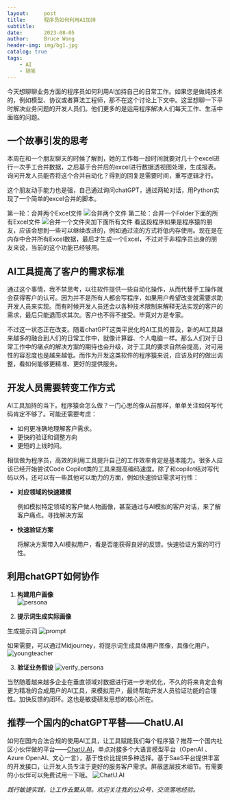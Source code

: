 ```yaml
---
layout:     post
title:      程序员如何利用AI加持
subtitle:
date:       2023-08-05
author:     Bruce Wong
header-img: img/bg1.jpg
catalog: true
tags:
    - AI
    - 随笔
---  
```



今天想聊聊业务方面的程序员如何利用AI加持自己的日常工作。如果您是做纯技术的，例如模型、协议或者算法工程师，那不在这个讨论上下文中。这里想聊一下平时解决业务问题的开发人员们。他们更多的是运用程序解决人们每天工作、生活中面临的问题。

## 一个故事引发的思考

本周在和一个朋友聊天的时候了解到，她的工作每一段时间就要对几十个excel进行一次手工合并数据，之后基于合并后的excel进行数据透视图处理，生成报表。询问开发人员能否将这个合并自动化？得到的回复是需要时间，重写逻辑才行。

这个朋友动手能力也是强，自己通过询问chatGPT，通过两轮对话，用Python实现了一个简单的excel合并的脚本。

第一轮：合并两个Excel文件
![合并两个文件](/img/data/twofiles_merge.png) 
第二轮：合并一个Folder下面的所有Excel文件
![合并一个文件夹加下面所有文件](/img/data/folder_merge.png) 
看这段程序如果是程序猿的朋友，应该会想到一些可以继续改进的，例如通过流的方式将低内存使用。现在是在内存中合并所有Excel数据，最后才生成一个Excel，不过对于非程序员出身的朋友来说，当前的这个功能已经够用。

## AI工具提高了客户的需求标准

通过这个事情，我不禁思考，以往软件提供一些自动化操作，从而代替手工操作就会获得客户的认可。因为并不是所有人都会写程序，如果用户希望改变就需要求助开发人员来实现。而有时候开发人员还会以各种技术限制来解释无法实现的客户的需求，最后只能退而求其次。客户也不得不接受。毕竟对方是专家。

不过这一状态正在改变。随着chatGPT这类平民化的AI工具的普及，新的AI工具越来越多的融合到人们的日常工作中，就像计算器、个人电脑一样。那么人们对于日常工作中的痛点的解决方案的期待也会升级，对于工具的要求自然会提高，对可用性的容忍度也是越来越低。而作为开发这类软件的程序猿来说，应该及时的做出调整，看如何能够更精准、更好的提供服务。

## 开发人员需要转变工作方式

AI工具加持的当下。程序猿会怎么做？一门心思的像从前那样，单单关注如何写代码肯定不够了。可能还需要考虑：

- 如何更准确地理解客户需求。
- 更快的验证和调整方向
- 更短的上线时间。

相信做为程序员，高效的利用工具提升自己的工作效率肯定是基本能力。很多人应该已经开始尝试Code Copilot类的工具来提高编码速度。除了和copilot结对写代码以外，还可以有一些其他可以助力的方面，例如快速验证需求可行性：

- **对应领域的快速建模**
    
    例如模拟特定领域的客户做人物画像，甚至通过与AI模拟的客户对话，来了解客户痛点。寻找解决方案
    
- **快速验证方案**
    
    将解决方案带入AI模拟用户，看是否能获得良好的反馈。快速验证方案的可行性。
    

## 利用chatGPT如何协作

1. **构建用户画像**  
![persona](/img/data/persona.png) 

2. **提示词生成实际画像** 

生成提示词
![prompt](/img/data/prompt.png) 

如果需要，可以通过Midjourney，将提示词生成具体用户图像，具像化用户。
![youngteacher](/img/data/youngteacher.jpg) 

3. **验证业务假设**
![verify_persona](/img/data/verify_persona.png) 

当然随着越来越多企业在垂直领域对数据进行进一步地优化，不久的将来肯定会有更为精准的合成用户的AI工具，来模拟用户，最终帮助开发人员验证功能的合理性。加快反馈的闭环。这也是敏捷研发思想的核心所在。

## 推荐一个国内的chatGPT平替——ChatU.AI

如何在国内合法合规的使用AI工具，让工具赋能我们每个程序猿？推荐一个国内社区小伙伴做的平台——[ChatU.AI](https://m.chatu.pro/)，单点对接多个大语言模型平台（OpenAI 、Azure OpenAI、文心一言），基于性价比提供多种选择。基于SaaS平台提供丰富的开发接口，让开发人员专注于更好的服务客户需求。屏蔽底层技术细节。有需要的小伙伴可以免费试用一下哦。
![ChatU.AI](/img/data/chatU.png) 

*践行敏捷实践，让工作去繁从简。欢迎关注我的公众号，交流落地经验。* 